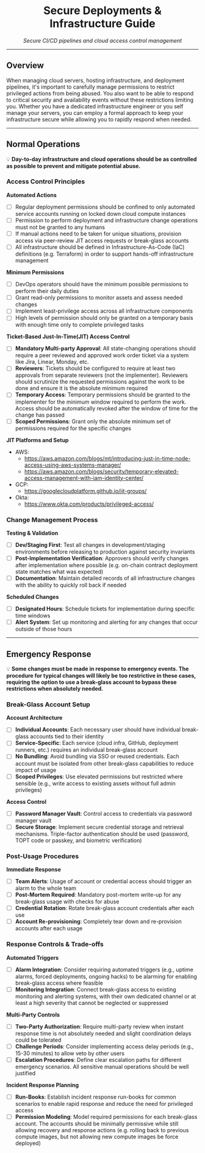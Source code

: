 <div align="center">
  <h1>Secure Deployments & Infrastructure Guide</h1>
  <p><em>Secure CI/CD pipelines and cloud access control management </em></p>
</div>

---

## Overview

When managing cloud servers, hosting infrastructure, and deployment pipelines, it's important to carefully manage permissions to restrict privileged actions from being abused. You also want to be able to respond to critical security and availability events without these restrictions limiting you. Whether you have a dedicated infrastructure engineer or you self manage your servers, you can employ a formal approach to keep your infrastructure secure while allowing you to rapidly respond when needed.

---

## Normal Operations

💡 **Day-to-day infrastructure and cloud operations should be as controlled as possible to prevent and mitigate potential abuse.**

### Access Control Principles

**Automated Actions**
- [ ] Regular deployment permissions should be confined to only automated service accounts running on locked down cloud compute instances
- [ ] Permission to perform deployment and infrastructure change operations must not be granted to any humans
- [ ] If manual actions need to be taken for unique situations, provision access via peer-review JIT access requests or break-glass accounts
- [ ] All infrastructure should be defined in Infrastructure-As-Code (IaC) definitions (e.g. Terraform) in order to support hands-off infrastructure management

**Minimum Permissions**
- [ ] DevOps operators should have the minimum possible permissions to perform their daily duties
- [ ] Grant read-only permissions to monitor assets and assess needed changes
- [ ] Implement least-privilege access across all infrastructure components
- [ ] High levels of permission should only be granted on a temporary basis with enough time only to complete privileged tasks

**Ticket-Based Just-In-Time(JIT) Access Control**
- [ ] **Mandatory Multi-party Approval**: All state-changing operations should require a peer reviewed and approved work order ticket via a system like Jira, Linear, Monday, etc.
- [ ] **Reviewers**: Tickets should be configured to require at least two approvals from separate reviewers (not the implementer). Reviewers should scrutinize the requested permissions against the work to be done and ensure it is the absolute minimum required
- [ ] **Temporary Access**: Temporary permissions should be granted to the implementer for the minimum window required to perform the work. Access should be automatically revoked after the window of time for the change has passed
- [ ] **Scoped Permissions**: Grant only the absolute minimum set of permissions required for the specific changes

**JIT Platforms and Setup**
* AWS:
	* https://aws.amazon.com/blogs/mt/introducing-just-in-time-node-access-using-aws-systems-manager/
	* https://aws.amazon.com/blogs/security/temporary-elevated-access-management-with-iam-identity-center/
* GCP:
	* https://googlecloudplatform.github.io/jit-groups/
* Okta:
	* https://www.okta.com/products/privileged-access/

### Change Management Process

**Testing & Validation**
- [ ] **Dev/Staging First**: Test all changes in development/staging environments before releasing to production against security invariants
- [ ] **Post-Implementation Verification**: Approvers should verify changes after implementation where possible (e.g. on-chain contract deployment state matches what was expected)
- [ ] **Documentation**: Maintain detailed records of all infrastructure changes with the ability to quickly roll back if needed

**Scheduled Changes**
- [ ] **Designated Hours**: Schedule tickets for implementation during specific time windows
- [ ] **Alert System**: Set up monitoring and alerting for any changes that occur outside of those hours

---

## Emergency Response

💡 **Some changes must be made in response to emergency events. The procedure for typical changes will likely be too restrictive in these cases, requiring the option to use a break-glass account to bypass these restrictions when absolutely needed.**

### Break-Glass Account Setup

**Account Architecture**
- [ ] **Individual Accounts**: Each necessary user should have individual break-glass accounts tied to their identity
- [ ] **Service-Specific**: Each service (cloud infra, GitHub, deployment runners, etc.) requires an individual break-glass account
- [ ] **No Bundling**: Avoid bundling via SSO or reused credentials. Each account must be isolated from other break-glass capabilities to reduce impact of usage
- [ ] **Scoped Privileges**: Use elevated permissions but restricted where sensible (e.g., write access to existing assets without full admin privileges)

**Access Control**
- [ ] **Password Manager Vault**: Control access to credentials via password manager vault
- [ ] **Secure Storage**: Implement secure credential storage and retrieval mechanisms. Triple-factor authentication should be used (password, TOPT code or passkey, and biometric verification)

### Post-Usage Procedures

**Immediate Response**
- [ ] **Team Alerts**: Usage of account or credential access should trigger an alarm to the whole team
- [ ] **Post-Mortem Required**: Mandatory post-mortem write-up for any break-glass usage with checks for abuse
- [ ] **Credential Rotation**: Rotate break-glass account credentials after each use
- [ ] **Account Re-provisioning**: Completely tear down and re-provision accounts after each usage

### Response Controls & Trade-offs

**Automated Triggers**
- [ ] **Alarm Integration**: Consider requiring automated triggers (e.g., uptime alarms, forced deployments, ongoing hacks) to be alarming for enabling break-glass access where feasible
- [ ] **Monitoring Integration**: Connect break-glass access to existing monitoring and alerting systems, with their own dedicated channel or at least a high severity that cannot be neglected or suppressed

**Multi-Party Controls**
- [ ] **Two-Party Authorization**: Require multi-party review when instant response time is not absolutely needed and slight coordination delays could be tolerated 
- [ ] **Challenge Periods**: Consider implementing access delay periods (e.g., 15-30 minutes) to allow veto by other users
- [ ] **Escalation Procedures**: Define clear escalation paths for different emergency scenarios. All sensitive manual operations should be well justified

**Incident Response Planning**
- [ ] **Run-Books**: Establish incident response run-books for common scenarios to enable rapid response and reduce the need for privileged access
- [ ] **Permission Modeling**: Model required permissions for each break-glass account. The accounts should be minimally permissive while still allowing recovery and response actions (e.g. rolling back to previous compute images, but not allowing new compute images be force deployed)